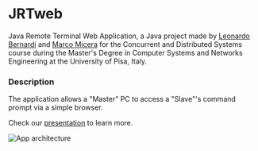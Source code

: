 # JRTweb
Java Remote Terminal Web Application, a Java project made by [Leonardo Bernardi](https://github.com/bernardileonardo) and [Marco Micera](http://marcomicera.altervista.org) for the Concurrent and Distributed Systems course during the Master's Degree in Computer Systems and Networks Engineering at the University of Pisa, Italy.

### Description
The application allows a "Master" PC to access a "Slave"'s command prompt via a simple browser.

Check our [presentation](https://docs.google.com/presentation/d/10shS9a3MBnGzHJxVN00AkiPB5oL0qMSft7UazxxIZK8/edit?usp=sharing) to learn more.

![App architecture](http://marcomicera.altervista.org/projects/cds/JRTweb.png)
